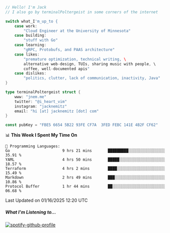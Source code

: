 ```go
// Hello! I'm Jack
// I also go by terminalPoltergeist in some corners of the internet

switch what_I'm_up_to {
    case work:
        "Cloud Engineer at the University of Minnesota"
    case building:
        "stuff with Go"
    case learning:
        "gRPC, Protobufs, and PAAS architecture"
    case likes:
        "premature optimization, technical writing, \
        alternative web-design, TUIs, sharing music with people, \
        coffee, well-documented apis"
    case dislikes:
        "politics, clutter, lack of communication, inactivity, Java"
}

type terminalPoltergeist struct {
    www: "jnem.me"
    twitter: "@i_heart_vim"
    instagram: "jacknemitz"
    email: "hi [at] jacknemitz [dot] com"
}

const pubKey = "FBE5 6654 5B22 93FE CF7A  3FED FEBC 141E 4B2F CF62"
```

<!--START_SECTION:waka-->
📊 **This Week I Spent My Time On** 

```text
💬 Programming Languages: 
Go                       9 hrs 21 mins       █████████░░░░░░░░░░░░░░░░   35.91 % 
YAML                     4 hrs 50 mins       █████░░░░░░░░░░░░░░░░░░░░   18.57 % 
Terraform                4 hrs 2 mins        ████░░░░░░░░░░░░░░░░░░░░░   15.49 % 
Markdown                 2 hrs 49 mins       ███░░░░░░░░░░░░░░░░░░░░░░   10.86 % 
Protocol Buffer          1 hr 44 mins        ██░░░░░░░░░░░░░░░░░░░░░░░   06.68 % 
```


 Last Updated on 01/16/2025 12:20 UTC
<!--END_SECTION:waka-->

##### What I'm Listening to...

[![spotify-github-profile](https://jnem.me/listening-item?maxAge=2592000)](https://jnem.me/listening)
